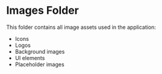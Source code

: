 # Images Folder

This folder contains all image assets used in the application:
- Icons
- Logos
- Background images
- UI elements
- Placeholder images 